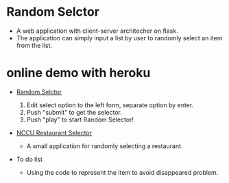 # Random Selctor
* A web application with client-server architecher on flask.
* The application can simply input a list by user to randomly select an item from the list.

# online demo with heroku
* [Random Selctor](http://fast-shore-4886.herokuapp.com/rs/)
    1. Edit select option to the left form, separate option by enter.
    2. Push "submit" to get the selector.
    3. Push "play" to start Random Selector!
* [NCCU Restaurant Selector](http://fast-shore-4886.herokuapp.com/rs/nccu_eat)
    - A small application for randomly selecting a restaurant.

* To do list
    * Using the code to represent the item to avoid disappeared problem.

